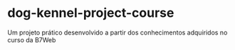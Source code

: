 # dog-kennel-project-course
Um projeto prático desenvolvido a partir dos conhecimentos adquiridos no curso da B7Web
